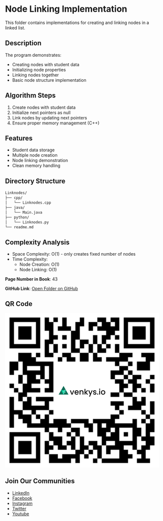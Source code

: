 # Node Linking Implementation

This folder contains implementations for creating and linking nodes in a linked list.

## Description
The program demonstrates:
- Creating nodes with student data
- Initializing node properties
- Linking nodes together
- Basic node structure implementation

## Algorithm Steps
1. Create nodes with student data
2. Initialize next pointers as null
3. Link nodes by updating next pointers
4. Ensure proper memory management (C++)

## Features
- Student data storage
- Multiple node creation
- Node linking demonstration
- Clean memory handling

## Directory Structure
```
Linknodes/
├── cpp/
│   └── Linknodes.cpp
├── java/
│   └── Main.java
├── python/
│   └── Linknodes.py
└── readme.md
```

## Complexity Analysis
- Space Complexity: O(1) - only creates fixed number of nodes
- Time Complexity:
  - Node Creation: O(1)
  - Node Linking: O(1)

**Page Number in Book**: 43

**GitHub Link**: [Open Folder on GitHub](https://github.com/venkys-media/Venky_on_Datastructures/tree/main/LinkedList/Linknodes)

## QR Code
![QR Code](./URL%20QR%20Code%20(4).png)

## Join Our Communities
- [LinkedIn](https://www.linkedin.com/company/venkysio)
- [Facebook](https://www.facebook.com/venkysio)
- [Instagram](https://www.instagram.com/venkys.io)
- [Twitter](https://twitter.com/iovenkys)
- [Youtube](https://www.youtube.com/@venkysio)
